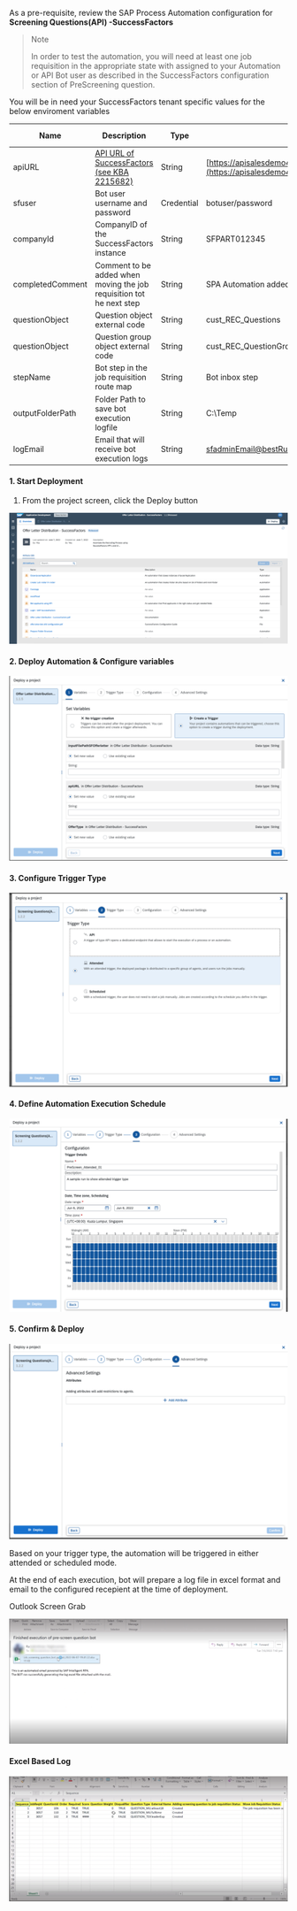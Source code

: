 As a pre-requisite, review the SAP Process Automation configuration for **Screening Questions(API) -SuccessFactors** 

>Note
>
> In order to test the automation, you will need at least one job requisition in the appropriate state with assigned to your Automation or API Bot user as described in the SuccessFactors configuration section of PreScreening question.

You will be in need your SuccessFactors tenant specific values for the below enviroment variables 

Name | Description | Type | Sample | is it Mandatory?
------------ | ------------ | ------------ | ------------| ------------
apiURL| [API URL of SuccessFactors (see KBA 2215682)](https://userapps.support.sap.com/sap/support/knowledge/en/2215682) |String | [https://apisalesdemo4.successfactors.com:443/odata/v2](https://apisalesdemo4.successfactors.com/odata/v2)| Required
sfuser| Bot user username and password |Credential | botuser/password| Required
companyId| CompanyID of the SuccessFactors instance |String | SFPART012345| Required
completedComment| Comment to be added when moving the job requisition tot he next step |String | SPA Automation added prescreen questions| Required
questionObject| Question object external code |String | cust_REC_Questions| Required
questionObject| Question group object external code |String | cust_REC_QuestionGrouping| Required
stepName| Bot step in the job requisition route map |String | Bot inbox step| Required
outputFolderPath| Folder Path to save bot execution logfile |String | C:\Temp| Optional
logEmail| Email that will receive bot execution logs |String | [sfadminEmail@bestRunSAP.com](mailto:sfadminEmail@bestRunSAP.com)| Optional

#### 1. Start Deployment
1. From the project screen, click the Deploy button

![!](../99_Images/OfferLetterProjectOverview.png)
#### 2. Deploy Automation & Configure variables
![!](../99_Images/DeployOfferLetterAutomation.png)
#### 3. Configure Trigger Type

![!](../99_Images/ConfigureTriggerType.png)

#### 4. Define Automation Execution Schedule

![!](../99_Images/DefineAutomationExecutionSchedule.png)

#### 5.  Confirm & Deploy
![!](../99_Images/AdvancedSettings.png)

Based on your trigger type, the automation will be triggered in either attended or scheduled mode.

At the end of each execution, bot will prepare a log file in excel format and email to the configured recepient at the time of deployment.

Outlook Screen Grab

![!](../99_Images/OutlookEmail.png)

#### Excel Based Log

![!](../99_Images/ExcelBasedLog.png)

